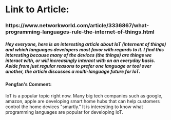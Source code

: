<h1>  Link to Article: </h1>


<h3>https://www.networkworld.com/article/3336867/what-programming-languages-rule-the-internet-of-things.html</h3>

<h5>Hey everyone, here is an interesting article about IoT (internent of things) 
and which languages developers most favor with regards to it. I find this interesting because many of 
the devices (the things) are things we interact with, or will increasingly interact with on an 
everyday basis. Aside from just regular reasons to prefer one language or tool over another, the article
discusses a multi-language future for IoT. 

</h5>

#### Pengfan's Comment:
IoT is a popular topic right now. Many big tech companies such as google, amazon, apple are developing smart home hubs that can help customers control the home devices "smartly." It is interesting to know what programming languages are popular for developing IoT.